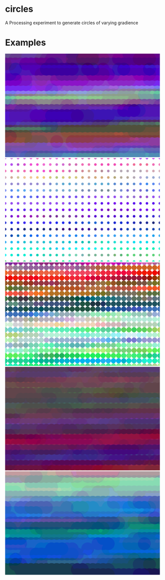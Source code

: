 # circles
A Processing experiment to generate circles of varying gradience
# Examples
![](Examples/out.png)
![](Examples/out1.png)
![](Examples/out2.png)
![](Examples/out3.png)
![](Examples/out4.png)
